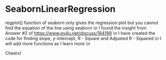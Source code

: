 # SeabornLinearRegression
regplot() function of seaborn only gives the regression plot but you cannot find the equation of the line using seaborn \n
I found the insight from Answer #2 of https://www.py4u.net/discuss/184199 \n
I have created the code for finding slope, y-intercept, R - Square and Adjusted R - Squared \n
I will add more functions as I learn more \n

Cheers!
